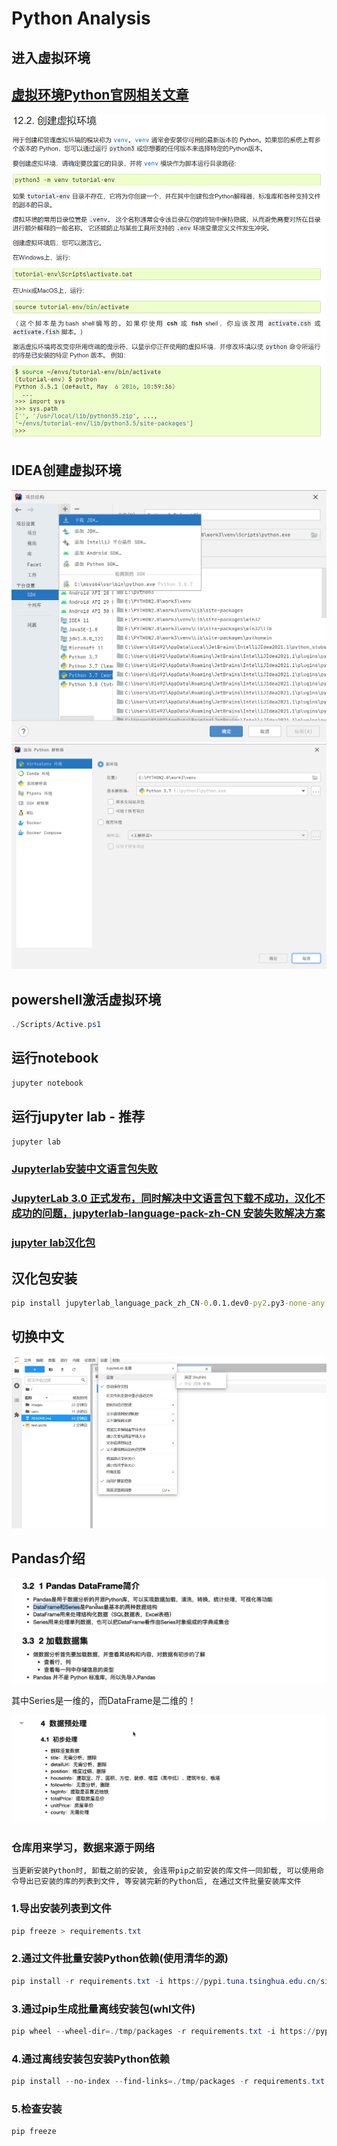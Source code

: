 # Python Analysis
## 进入虚拟环境

## [虚拟环境Python官网相关文章](https://docs.python.org/zh-cn/3/tutorial/venv.html#creating-virtual-environments)

![img.png](./images/img.png)

## IDEA创建虚拟环境

![img_1.png](./images/img_1.png)
![img_2.png](./images/img_2.png)

## powershell激活虚拟环境
```powershell
./Scripts/Active.ps1
```
## 运行notebook
```cmd
jupyter notebook
```
## 运行jupyter lab - 推荐
```cmd
jupyter lab
```
### [Jupyterlab安装中文语言包失败](https://cyfeng.science/2021/01/15/jupyterlab-error-when-install-chinses-language-pack/)

### [JupyterLab 3.0 正式发布，同时解决中文语言包下载不成功，汉化不成功的问题，jupyterlab-language-pack-zh-CN 安装失败解决方案](http://zsduo.com/archives/244.html)

### [jupyter lab汉化包](jupyterlab_language_pack_zh_CN-0.0.1.dev0-py2.py3-none-any.whl)

## 汉化包安装
```cmd
pip install jupyterlab_language_pack_zh_CN-0.0.1.dev0-py2.py3-none-any.whl
```

## 切换中文

![img.png](./images/img_3.png)

## Pandas介绍

![img.png](./images/img_4.png)

其中Series是一维的，而DataFrame是二维的！

![img_1.png](./images/img_5.png)

### 仓库用来学习，数据来源于网络


    当更新安装Python时, 卸载之前的安装, 会连带pip之前安装的库文件一同卸载, 可以使用命令导出已安装的库的列表到文件, 等安装完新的Python后, 在通过文件批量安装库文件

### 1.导出安装列表到文件
```powershell
pip freeze > requirements.txt
```

### 2.通过文件批量安装Python依赖(使用清华的源)
```powershell
pip install -r requirements.txt -i https://pypi.tuna.tsinghua.edu.cn/simple

```
### 3.通过pip生成批量离线安装包(whl文件)
```powershell
pip wheel --wheel-dir=./tmp/packages -r requirements.txt -i https://pypi.tuna.tsinghua.edu.cn/simple

```
### 4.通过离线安装包安装Python依赖
```powershell
pip install --no-index --find-links=./tmp/packages -r requirements.txt

```
### 5.检查安装
```powershell
pip freeze
```
